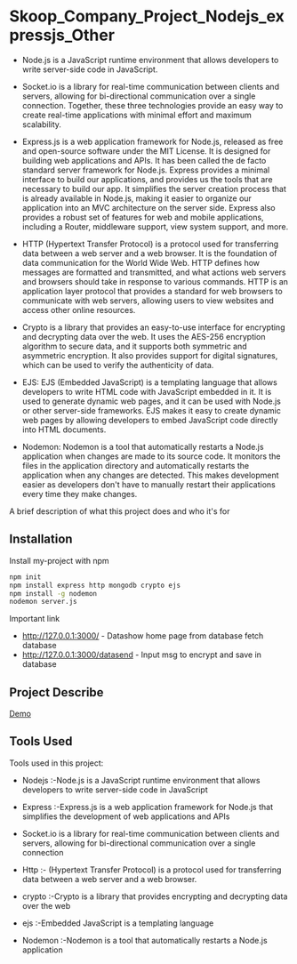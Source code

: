 
# Skoop_Company_Project_Nodejs_expressjs_Other

- Node.js is a JavaScript runtime environment that allows developers to write server-side code in JavaScript.

- Socket.io is a library for real-time communication between clients and servers, allowing for bi-directional communication over a single connection. Together, these three technologies provide an easy way to create real-time applications with minimal effort and maximum scalability.

- Express.js is a web application framework for Node.js, released as free and open-source software under the MIT License. It is designed for building web applications and APIs. It has been called the de facto standard server framework for Node.js. Express provides a minimal interface to build our applications, and provides us the tools that are necessary to build our app. It simplifies the server creation process that is already available in Node.js, making it easier to organize our application into an MVC architecture on the server side. Express also provides a robust set of features for web and mobile applications, including a Router, middleware support, view system support, and more.

- HTTP (Hypertext Transfer Protocol) is a protocol used for transferring data between a web server and a web browser. It is the foundation of data communication for the World Wide Web. HTTP defines how messages are formatted and transmitted, and what actions web servers and browsers should take in response to various commands. HTTP is an application layer protocol that provides a standard for web browsers to communicate with web servers, allowing users to view websites and access other online resources.

- Crypto is a library that provides an easy-to-use interface for encrypting and decrypting data over the web. It uses the AES-256 encryption algorithm to secure data, and it supports both symmetric and asymmetric encryption. It also provides support for digital signatures, which can be used to verify the authenticity of data.

- EJS: EJS (Embedded JavaScript) is a templating language that allows developers to write HTML code with JavaScript embedded in it. It is used to generate dynamic web pages, and it can be used with Node.js or other server-side frameworks. EJS makes it easy to create dynamic web pages by allowing developers to embed JavaScript code directly into HTML documents.

- Nodemon: Nodemon is a tool that automatically restarts a Node.js application when changes are made to its source code. It monitors the files in the application directory and automatically restarts the application when any changes are detected. This makes development easier as developers don't have to manually restart their applications every time they make changes.



A brief description of what this project does and who it's for


## Installation

Install my-project with npm

```bash
npm init
npm install express http mongodb crypto ejs
npm install -g nodemon
nodemon server.js
```

Important link

- http://127.0.0.1:3000/ - Datashow home page from database fetch database
- http://127.0.0.1:3000/datasend - Input msg to encrypt and save in database


## Project Describe

[Demo](https://www.linkedin.com/posts/shivamsaeeam_nodejsexpressjsprojectencryptdata-activity-7102592675962376192-p4IZ?utm_source=share&utm_medium=member_desktop)



    
## Tools Used

Tools used in this project:

- Nodejs  :-Node.js is a JavaScript runtime environment that allows developers to write server-side code in JavaScript
- Express :-Express.js is a web application framework for Node.js that simplifies the development of web applications and APIs
- Socket.io is a library for real-time communication between clients and servers, allowing for bi-directional communication over a single connection
- Http  :- (Hypertext Transfer Protocol) is a protocol used for transferring data between a web server and a web browser.
- crypto :-Crypto is a library that provides encrypting and decrypting data over the web
- ejs  :-Embedded JavaScript is a templating language

- Nodemon   :-Nodemon is a tool that automatically restarts a Node.js application

